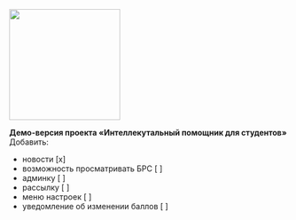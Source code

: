<img src="https://github.com/john-carrington/studybot-telegram/assets/153770715/9d1f39b8-736b-45d0-a957-06caad889eff" width="200" height="200">

**Демо-версия проекта «Интеллекутальный помощник для студентов»**
Добавить:
  - новости [x]
  - возможность просматривать БРС [ ]
  - админку [ ]
  - рассылку [ ]
  - меню настроек [ ]
  - уведомление об изменении баллов [ ]

